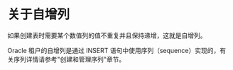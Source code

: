 关于自增列 
==========================



如果创建表时需要某个数值列的值不重复并且保持递增，这就是自增列。

Oracle 租户的自增列是通过 INSERT 语句中使用序列（sequence）实现的，有关序列详情请参考"创建和管理序列"章节。

